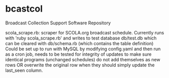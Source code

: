 bcastcol
========

Broadcast Collection Support Software Repository

scola_scrape.rb: scraper for SCOLA.org broadcast schedule. Currently runs with 'ruby scola_scrape.rb' and writes to test database db/test.db which can be cleared with db/schema.rb (which contains the table definition) Could be set up to run with MySQL by modifying config.yaml and then run as a cron job, needs to be tested for integrity of updates to make sure identical programs (unchanged schedules) do not add themselves as new rows OR overwrite the original row when they should simply update the last_seen column.